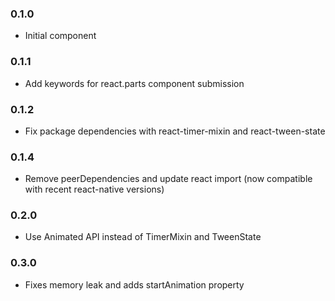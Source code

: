 ### 0.1.0

* Initial component

### 0.1.1

* Add keywords for react.parts component submission

### 0.1.2

* Fix package dependencies with react-timer-mixin and react-tween-state

### 0.1.4

* Remove peerDependencies and update react import (now compatible with recent
  react-native versions)

### 0.2.0

* Use Animated API instead of TimerMixin and TweenState

### 0.3.0

* Fixes memory leak and adds startAnimation property
